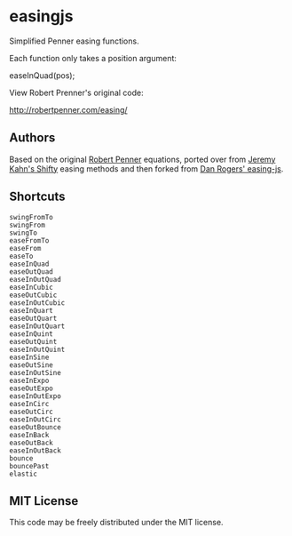 # easingjs

Simplified Penner easing functions.

Each function only takes a position argument:

easeInQuad(pos);

View Robert Prenner's original code:

http://robertpenner.com/easing/

## Authors

Based on the original [Robert Penner](https://raw.github.com/danro/easing-js/master/LICENSE) equations, ported over from [Jeremy Kahn's Shifty](https://github.com/jeremyckahn/shifty/) easing methods and then forked from [Dan Rogers' easing-js](https://github.com/danro/easing-js).

## Shortcuts

    swingFromTo
    swingFrom
    swingTo
    easeFromTo
    easeFrom
    easeTo
    easeInQuad
    easeOutQuad
    easeInOutQuad
    easeInCubic
    easeOutCubic
    easeInOutCubic
    easeInQuart
    easeOutQuart
    easeInOutQuart
    easeInQuint
    easeOutQuint
    easeInOutQuint
    easeInSine
    easeOutSine
    easeInOutSine
    easeInExpo
    easeOutExpo
    easeInOutExpo
    easeInCirc
    easeOutCirc
    easeInOutCirc
    easeOutBounce
    easeInBack
    easeOutBack
    easeInOutBack
    bounce
    bouncePast
    elastic


## MIT License

This code may be freely distributed under the MIT license.

